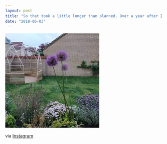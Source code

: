 ```yaml
---
layout: post
title: "So that took a little longer than planned. Over a year after I brought the kit to do it my dome is finally finished....except the paving....and the planting. #domedone"
date: "2018-06-03"
---
```


[![](/assets/img/33841713_2041295276087664_517745285191958528_n-300x300.jpg)](https://andymarch.co.uk/wp-content/uploads/2018/06/33841713_2041295276087664_517745285191958528_n.jpg)  

via [Instagram](https://www.instagram.com/p/Bjk108ThP51/)
